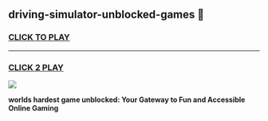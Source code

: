 
## driving-simulator-unblocked-games 👋
<h3>
<a href="https://premium.freeplayer.one?title=driving-simulator-unblocked-games&ref=14F">CLICK TO PLAY</a></h3>
<hr>

<h3>
<a href="https://premium.freeplayer.one?title=driving-simulator-unblocked-games&ref=14F">CLICK 2 PLAY</a>
  
</h3>

<a href="https://premium.freeplayer.one?title=driving-simulator-unblocked-games&ref=12F/"><img src="https://clearcache.store/games.png"></a>


**worlds hardest game unblocked: Your Gateway to Fun and Accessible Online Gaming**
